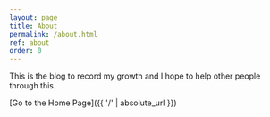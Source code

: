 ```yaml
---
layout: page
title: About
permalink: /about.html
ref: about
order: 0
---
```


This is the blog to record my growth and I hope to help other people through this. 


[Go to the Home Page]({{ '/' | absolute_url }})

